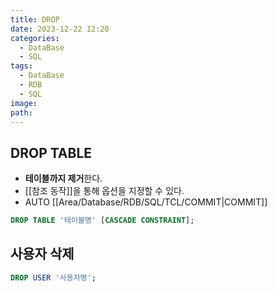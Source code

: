 ```yaml
---
title: DROP
date: 2023-12-22 12:20
categories:
  - DataBase
  - SQL
tags:
  - DataBase
  - RDB
  - SQL
image: 
path:
---
```


## DROP TABLE

- **테이블까지 제거**한다.
- [[참조 동작]]을 통해 옵션을 지정할 수 있다.
- AUTO [[Area/Database/RDB/SQL/TCL/COMMIT|COMMIT]]

```sql
DROP TABLE '테이블명' [CASCADE CONSTRAINT];
```

## 사용자 삭제
```sql
DROP USER '사용자명';
```